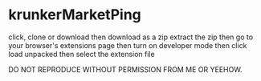 # krunkerMarketPing
click, clone or download
then download as a zip
extract the zip
then go to your browser's extensions page
then turn on developer mode
then click load unpacked
then select the extension file

DO NOT REPRODUCE WITHOUT PERMISSION FROM ME OR YEEHOW.
